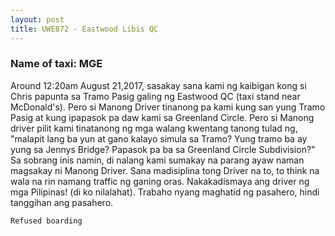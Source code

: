 ```yaml
---
layout: post
title: UWE872 - Eastwood Libis QC
---
```


### Name of taxi: MGE

Around 12:20am August 21,2017, sasakay sana kami ng kaibigan kong si Chris papunta sa Tramo Pasig galing ng Eastwood QC (taxi stand near McDonald's). Pero si Manong Driver tinanong pa kami kung san yung Tramo Pasig at kung ipapasok pa daw kami sa Greenland Circle. Pero si Manong driver pilit kami tinatanong ng mga walang kwentang tanong tulad ng, "malapit lang ba yun at gano kalayo simula sa Tramo? Yung tramo ba ay yung sa Jennys Bridge? Papasok pa ba sa Greenland Circle Subdivision?" Sa sobrang inis namin, di nalang kami sumakay na parang ayaw naman magsakay ni Manong Driver. Sana madisiplina tong Driver na to, to think na wala na rin namang traffic ng ganing oras. Nakakadismaya ang driver ng mga Pilipinas! (di ko nilalahat). Trabaho nyang maghatid ng pasahero, hindi tanggihan ang pasahero. 

```Refused boarding```
